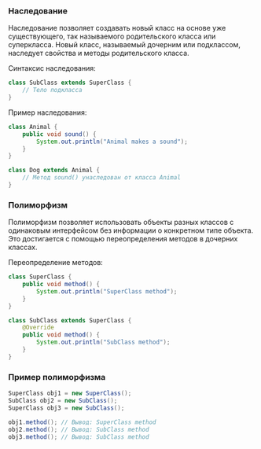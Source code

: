 ### Наследование

Наследование позволяет создавать новый класс на основе уже существующего, так называемого родительского класса или суперкласса. Новый класс, называемый дочерним или подклассом, наследует свойства и методы родительского класса.

Синтаксис наследования:
```java
class SubClass extends SuperClass {
    // Тело подкласса
}
```

Пример наследования:
```java
class Animal {
    public void sound() {
        System.out.println("Animal makes a sound");
    }
}

class Dog extends Animal {
    // Метод sound() унаследован от класса Animal
}
```

### Полиморфизм

Полиморфизм позволяет использовать объекты разных классов с одинаковым интерфейсом без информации о конкретном типе объекта. Это достигается с помощью переопределения методов в дочерних классах.

Переопределение методов:
```java
class SuperClass {
    public void method() {
        System.out.println("SuperClass method");
    }
}

class SubClass extends SuperClass {
    @Override
    public void method() {
        System.out.println("SubClass method");
    }
}
```

### Пример полиморфизма

```java
SuperClass obj1 = new SuperClass();
SubClass obj2 = new SubClass();
SuperClass obj3 = new SubClass();

obj1.method(); // Вывод: SuperClass method
obj2.method(); // Вывод: SubClass method
obj3.method(); // Вывод: SubClass method
```
